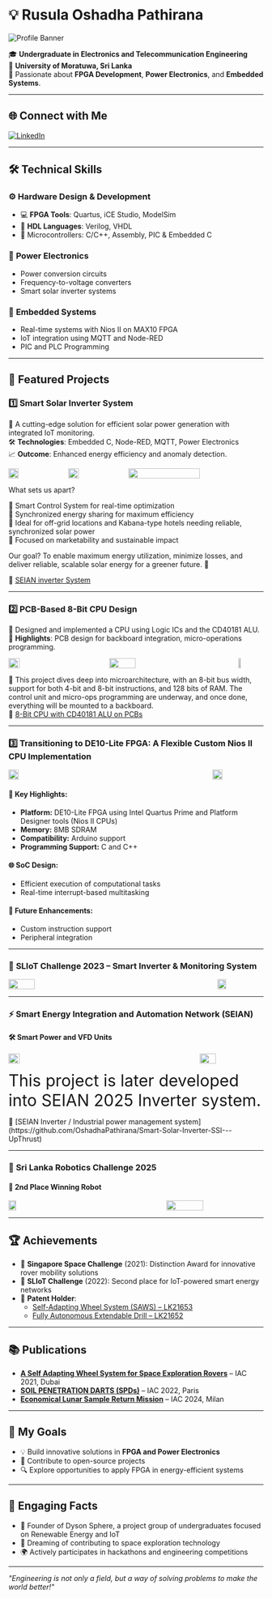 # 💡 Rusula Oshadha Pathirana

![Profile Banner](Images/Profile_banner.jpg)

🎓 **Undergraduate in Electronics and Telecommunication Engineering**  
📍 **University of Moratuwa, Sri Lanka**  
🌟 Passionate about **FPGA Development**, **Power Electronics**, and **Embedded Systems**.

---

## 🌐 Connect with Me

[![LinkedIn](https://img.shields.io/badge/LinkedIn-Oshadha%20Pathirana-blue?logo=linkedin&logoColor=white)](http://www.linkedin.com/in/oshadhapathirana)  

---

## 🛠️ Technical Skills

### ⚙️ **Hardware Design & Development**
- 💻 **FPGA Tools**: Quartus, iCE Studio, ModelSim  
- 🔌 **HDL Languages**: Verilog, VHDL  
- 🧠 Microcontrollers: C/C++, Assembly, PIC & Embedded C

### 🔋 **Power Electronics**
- Power conversion circuits  
- Frequency-to-voltage converters  
- Smart solar inverter systems

### 📡 **Embedded Systems**
- Real-time systems with Nios II on MAX10 FPGA  
- IoT integration using MQTT and Node-RED  
- PIC and PLC Programming

---

## 🚀 Featured Projects

### 1️⃣ **Smart Solar Inverter System**

🔋 A cutting-edge solution for efficient solar power generation with integrated IoT monitoring.  
🛠️ **Technologies**: Embedded C, Node-RED, MQTT, Power Electronics  
📈 **Outcome**: Enhanced energy efficiency and anomaly detection.

<div style="display: flex; justify-content: space-between;">
  <img src="Images/11.jpg" style="width: 20%; height: auto;"/>
  <img src="Images/12.jpg" style="width: 20%; height: auto;"/>
  <img src="Images/14.jpg" style="width: 53%; height: auto;"/>
</div>

What sets us apart?

🔹 Smart Control System for real-time optimization  
🔹 Synchronized energy sharing for maximum efficiency  
🔹 Ideal for off-grid locations and Kabana-type hotels needing reliable, synchronized solar power  
🔹 Focused on marketability and sustainable impact

Our goal? To enable maximum energy utilization, minimize losses, and deliver reliable, scalable solar energy for a greener future. 🌱

🔗 [SEIAN inverter System](https://github.com/OshadhaPathirana/Smart-Energy-Automation-and-Integration-Network-2025)

---

### 2️⃣ **PCB-Based 8-Bit CPU Design**

💾 Designed and implemented a CPU using Logic ICs and the CD40181 ALU.  
📐 **Highlights**: PCB design for backboard integration, micro-operations programming.

<div style="display: flex; justify-content: space-between;">
  <img src="Images/6.jpg" style="width: 21%; height: auto;"/>
  <img src="Images/7.jpg" style="width: 32%; height: auto;"/>
  <img src="Images/8.jpg" style="width: 10%; height: auto;"/>
</div>

🧠 This project dives deep into microarchitecture, with an 8-bit bus width, support for both 4-bit and 8-bit instructions, and 128 bits of RAM. The control unit and micro-ops programming are underway, and once done, everything will be mounted to a backboard.  
🔗 [8-Bit CPU with CD40181 ALU on PCBs](https://github.com/OshadhaPathirana/8-Bit-CPU-with-CD40181-ALU-on-PCBs)

---

### 3️⃣ **Transitioning to DE10-Lite FPGA: A Flexible Custom Nios II CPU Implementation**

<div style="display: flex; justify-content: space-between;">
  <img src="Images/9.jpg" style="width: 20%; height: auto;"/>
  <img src="Images/10.jpg" style="width: 20%; height: auto;"/>
</div>

#### 🔑 Key Highlights:
- **Platform:** DE10-Lite FPGA using Intel Quartus Prime and Platform Designer tools (Nios II CPUs)  
- **Memory:** 8MB SDRAM  
- **Compatibility:** Arduino support  
- **Programming Support:** C and C++

#### 🌐 SoC Design:
- Efficient execution of computational tasks  
- Real-time interrupt-based multitasking

#### 🚀 Future Enhancements:
- Custom instruction support  
- Peripheral integration

---

### 🧠 **SLIoT Challenge 2023 – Smart Inverter & Monitoring System**

<div style="display: flex; justify-content: space-between;">
  <img src="Images/2.jpg" style="width: 32%; height: auto;"/>
  <img src="Images/3.jpg" style="width: 18%; height: auto;"/>
</div>

---

### ⚡ **Smart Energy Integration and Automation Network (SEIAN)**  
#### 🛠 Smart Power and VFD Units

<div style="display: flex; justify-content: space-between;">
  <img src="Images/4.jpg" style="width: 21%; height: auto;"/>
  <img src="Images/5.jpg" style="width: 25%; height: auto;"/>
</div>

<p><font size="6">This project is later developed into SEIAN 2025 Inverter system.</font></p>  
🔗 [SEIAN Inverter / Industrial power management system](https://github.com/OshadhaPathirana/Smart-Solar-Inverter-SSI---UpThrust)

---

### 🤖 **Sri Lanka Robotics Challenge 2025**  
#### 🥈 2nd Place Winning Robot

<div style="display: flex; justify-content: space-between;">
  <img src="Images/15.jpg" style="width: 17%; height: auto;"/>
  <img src="Images/16.jpg" style="width: 38%; height: auto;"/>
</div>

---

## 🏆 Achievements

- 🥇 **Singapore Space Challenge** (2021): Distinction Award for innovative rover mobility solutions  
- 🥈 **SLIoT Challenge** (2022): Second place for IoT-powered smart energy networks  
- 🏅 **Patent Holder**:  
  - [Self-Adapting Wheel System (SAWS) – LK21653](https://github.com/OshadhaPathirana/Patents-of-Oshadha-Pathirana/blob/main/Patent%20LKA21653_A%20Wheel%20that%20includes%20Autonomous%20Adjustable%20Grousers.pdf)  
  - [Fully Autonomous Extendable Drill – LK21652](https://github.com/OshadhaPathirana/Patents-of-Oshadha-Pathirana/blob/main/Patent%20LKA21652_A%20Fully%20Autonomous%20Extendable%20Drill%20.pdf)

---

## 📚 Publications

- **[A Self Adapting Wheel System for Space Exploration Rovers](https://iafastro.directory/iac/paper/id/65366/summary/)** – IAC 2021, Dubai  
- **[SOIL PENETRATION DARTS (SPDs)](https://iafastro.directory/iac/paper/id/72590/summary/)** – IAC 2022, Paris  
- **[Economical Lunar Sample Return Mission](https://iafastro.directory/iac/paper/id/89101/summary/)** – IAC 2024, Milan

---

## 🎯 My Goals

- 💡 Build innovative solutions in **FPGA and Power Electronics**  
- 🌱 Contribute to open-source projects  
- 🔍 Explore opportunities to apply FPGA in energy-efficient systems

---

## 🎨 Engaging Facts

- 🌟 Founder of Dyson Sphere, a project group of undergraduates focused on Renewable Energy and IoT  
- 🚀 Dreaming of contributing to space exploration technology  
- 🌍 Actively participates in hackathons and engineering competitions

---

_"Engineering is not only a field, but a way of solving problems to make the world better!"_
